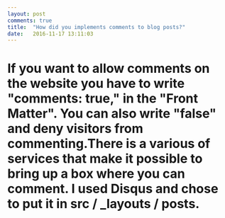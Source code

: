 ```yaml
---
layout: post
comments: true
title:  "How did you implements comments to blog posts?"
date:   2016-11-17 13:11:03
---
```






<div class="padded-multiline">
<artical>
  <h1>
    <strong>
     <p>If you want to allow comments on the website you have to write "comments: true," in the "Front Matter". You can also write "false" 
     and deny visitors from commenting.There is a various of services that make it possible to bring up a box where you can comment. 
     I used Disqus and chose to put it in src / _layouts / posts.</p>
     
     


